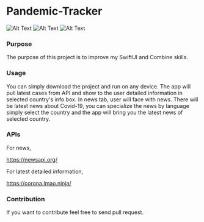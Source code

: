 # Pandemic-Tracker

![Alt Text](https://media.giphy.com/media/ViIVW0EAV6vTjILgYI/giphy.gif) ![Alt Text](https://media.giphy.com/media/mF4dcxqBPsjCyWXZdl/giphy.gif) ![Alt Text](https://media.giphy.com/media/j5QV63EALXRAwfH9XO/giphy.gif) 

### __Purpose__

The purpose of this project is to improve my SwiftUI and Combine skills. 

### __Usage__

You can simply download the project and run on any device. The app will pull latest cases from API and show to the user detailed information in selected country's info box. In news tab, user will face with news. There will be latest news about Covid-19, you can specialize the news by language simply select the country and the app will bring you the latest news of selected country.

### __APIs__

For news,

https://newsapi.org/

For latest detailed information, 

https://corona.lmao.ninja/

### __Contribution__

If you want to contribute feel free to send pull request.
